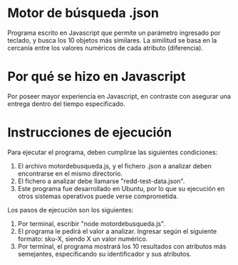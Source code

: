 # Motor de búsqueda .json
Programa escrito en Javascript que permite un parámetro ingresado por teclado, y busca los 10 objetos más similares. La similitud se basa en la cercanía entre los valores numéricos de cada atributo (diferencia).

# Por qué se hizo en Javascript
Por poseer mayor experiencia en Javascript, en contraste con asegurar una entrega dentro del tiempo especificado.

# Instrucciones de ejecución
Para ejecutar el programa, deben cumplirse las siguientes condiciones:
1. El archivo motordebusqueda.js, y el fichero .json a analizar deben encontrarse en el mismo directorio.
2. El fichero a analizar debe llamarse "redd-test-data.json".
3. Este programa fue desarrollado en Ubuntu, por lo que su ejecución en otros sistemas operativos puede verse comprometida.

Los pasos de ejecucíón son los siguientes:
1. Por terminal, escribir "node motordebusqueda.js".
2. El programa le pedirá el valor a analizar. Ingresar según el siguiente formato: sku-X, siendo X un valor numérico.
3. Por terminal, el programa mostrará los 10 resultados con atributos más semejantes, especificando su identificador y sus atributos.
